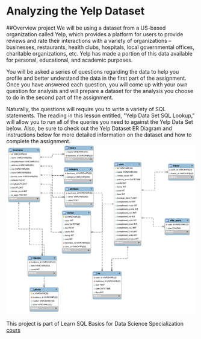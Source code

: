 # Analyzing the Yelp Dataset
##Overview project 
We will be using a dataset from a US-based organization called Yelp, which provides a platform for users to provide reviews and rate their interactions with a variety of organizations – businesses, restaurants, health clubs, hospitals, local governmental offices, charitable organizations, etc. Yelp has made a portion of this data available for personal, educational, and academic purposes.

You will be asked a series of questions regarding the data to help you profile and better understand the data in the first part of the assignment. Once you have answered each question, you will come up with your own question for analysis and will prepare a dataset for the analysis you choose to do in the second part of the assignment.

Naturally, the questions will require you to write a variety of SQL statements. The reading in this lesson entitled, "Yelp Data Set SQL Lookup," will allow you to run all of the queries you need to against the Yelp Data Set below. Also, be sure to check out the Yelp Dataset ER Diagram and instructions below for more detailed information on the dataset and how to complete the assignment.![im](https://github.com/Athari22/Analyzing-the-Yelp-Dataset/blob/main/hOlYbrgyEeeTsRKxhJ5OZg_517578844a2fd129650492eda3186cd1_YelpERDiagram.png)

This project is part of Learn SQL Basics for Data Science Specialization 
[cours](https://www.coursera.org/specializations/learn-sql-basics-data-science?)

